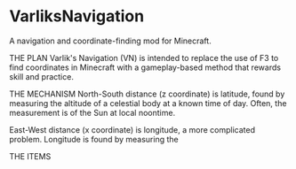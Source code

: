 # VarliksNavigation
A navigation and coordinate-finding mod for Minecraft.

THE PLAN
Varlik's Navigation (VN) is intended to replace the use of F3 to find coordinates in Minecraft with a gameplay-based method that rewards skill and practice.

THE MECHANISM
North-South distance (z coordinate) is latitude, found by measuring the altitude of a celestial body at a known time of day. Often, the measurement is of the Sun at local noontime.

East-West distance (x coordinate) is longitude, a more complicated problem. Longitude is found by measuring the 

THE ITEMS
